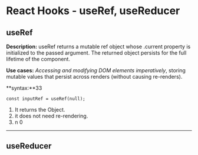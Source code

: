 # React Hooks - useRef, useReducer

## useRef

**Description:** useRef returns a mutable ref object whose .current property is initialized to the passed argument. The returned object persists for the full lifetime of the component.

**Use cases:** *Accessing and modifying DOM elements imperatively*, storing mutable values that persist across renders (without causing re-renders).

**syntax:**33

```
const inputRef = useRef(null);
```

1. It returns the Object.
2. it does not need re-rendering.
3. n 0

<hr>

## useReducer